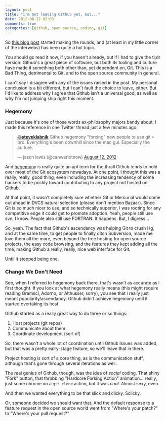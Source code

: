 ```yaml
---
layout: post
title: "I'm not leaving Github yet, but..."
date: 2012-08-12 02:09
comments: true
categories: [github, open source, coding, git]
---
```


So [this blog post](http://bytbox.net/blog/2012/08/leaving-github.html) started making the rounds, and (at least in my little corner of the interwebs) has been quite a hot topic. 

You should go read it now, if you haven't already, but if I had to give the tl;dr version: Github's a great piece of software, but both its tooling and culture have made it something both other than, yet dependent on, Git. This is a Bad Thing, detrimental to Git, and to the open source community in general.

I can't say I disagree with any of the issues raised in the post. My personal conclusion is a bit different, but I can't fault the choice to leave, either. But I'd like to address why I agree that Github isn't a universal good, as well as why I'm not jumping ship right this moment.

### Hegemony

Just because it's one of those words ex-philosophy majors bandy about, I made this reference in one Twitter thread just a few minutes ago:

<blockquote class="twitter-tweet tw-align-center" data-in-reply-to="234526337556168704"><p><a href="https://twitter.com/steveklabnik"><s>@</s><b>steveklabnik</b></a> Github hegemony "forcing" new people to use git = pro. Everything's been downhill since the mac gui. Especially the culture.</p>&mdash; jason lewis (@canweriotnow) <a href="https://twitter.com/canweriotnow/status/234530318751784961" data-datetime="2012-08-12T06:02:40+00:00">August 12, 2012</a></blockquote>
<script src="//platform.twitter.com/widgets.js" charset="utf-8"></script>

And [hegemony](http://en.wikipedia.org/wiki/Hegemony) is really quite an apt term for the thrall Github tends to hold over most of the Git ecosystem nowadays. At one point, I thought this was a really, really, good thing, even including the increasing tendency of some hackers to be prickly toward contributing to any project not hosted on Github. 

At that point, it wasn't completely sure whether Git or Mercurial would come out ahead in DVCS natural selection (please don't mention Bazaar). Since Git is _so_ much nicer to use, and _so_ technically superior, I was rooting for any competitive edge it could get to promote adoption. Yeah, people still use svn, I know. People also still use FORTRAN. It happens. But, I digress...

So, yeah. The fact that Github's ascendancy was helping Git to crush Hg, and at the same time, to get people to finally ditch Subversion, made me love them all the more, even beyond the free hosting for open source projects, the easy code browsing, and the features they kept adding all the time, making Github a really, really, nice web interface for Git.

Until it stopped being one.

### Change We Don't Need

See, when I referred to hegemony back there, that's wasn't as accurate as I first thought. If you look at what hegemony really means (this might require reading Gramsci, Adorno, or Althusser, sorry), you see that I really just meant popularity/ascendancy. Github didn't achieve hegemony until it started overtaking its host.

Github started as a really great way to do three or so things:

1. Host projects (git repos)
2. Communicate about them
3. Coordinate development (sort of)

So, there wasn't a whole lot of coordination until Github Issues was added, but that was a pretty ealry-stage feature, so we'll leave that in there.

Project hosting is sort of a core thing, as is the communication stuff, although that's gone through several iterations as well.

The real genius of Github, though, was the idea of *social* coding. That shiny "Fork" button, that throbbing "Hardcore Forking Action" animation... really, just some chrome on a `git clone` action, but it was *cool.* Almost sexy, even.

And then we wanted everything to be that slick and clicky. Sclicky.

Or, someone decided we should want that. And the default response to a feature request in the open source world went from "Where's your patch?" to "Where's your pull request?"



